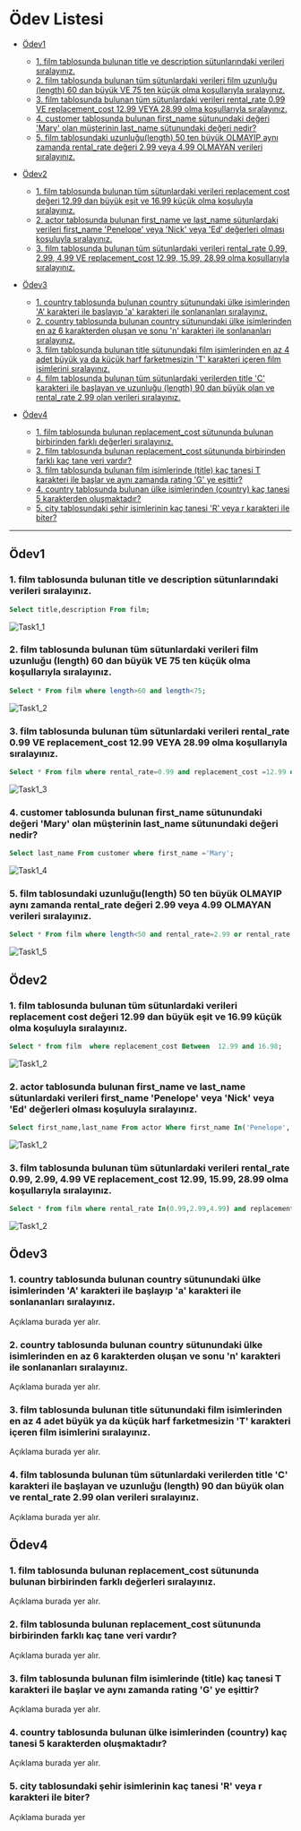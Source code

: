 # Ödev Listesi

- [Ödev1](#ödev1)
   - [1. film tablosunda bulunan title ve description sütunlarındaki verileri sıralayınız.](#odev1-soru1)
   - [2. film tablosunda bulunan tüm sütunlardaki verileri film uzunluğu (length) 60 dan büyük VE 75 ten küçük olma koşullarıyla sıralayınız.](#odev1-soru2)
   - [3. film tablosunda bulunan tüm sütunlardaki verileri rental_rate 0.99 VE replacement_cost 12.99 VEYA 28.99 olma koşullarıyla sıralayınız.](#odev1-soru3)
   - [4. customer tablosunda bulunan first_name sütunundaki değeri 'Mary' olan müşterinin last_name sütunundaki değeri nedir?](#odev1-soru4)
   - [5. film tablosundaki uzunluğu(length) 50 ten büyük OLMAYIP aynı zamanda rental_rate değeri 2.99 veya 4.99 OLMAYAN verileri sıralayınız.](#odev1-soru5)

- [Ödev2](#ödev2)
   - [1. film tablosunda bulunan tüm sütunlardaki verileri replacement cost değeri 12.99 dan büyük eşit ve 16.99 küçük olma koşuluyla sıralayınız.](#odev2-soru1)
   - [2. actor tablosunda bulunan first_name ve last_name sütunlardaki verileri first_name 'Penelope' veya 'Nick' veya 'Ed' değerleri olması koşuluyla sıralayınız.](#odev2-soru2)
   - [3. film tablosunda bulunan tüm sütunlardaki verileri rental_rate 0.99, 2.99, 4.99 VE replacement_cost 12.99, 15.99, 28.99 olma koşullarıyla sıralayınız.](#odev2-soru3)

- [Ödev3](#ödev3)
   - [1. country tablosunda bulunan country sütunundaki ülke isimlerinden 'A' karakteri ile başlayıp 'a' karakteri ile sonlananları sıralayınız.](#odev3-soru1)
   - [2. country tablosunda bulunan country sütunundaki ülke isimlerinden en az 6 karakterden oluşan ve sonu 'n' karakteri ile sonlananları sıralayınız.](#odev3-soru2)
   - [3. film tablosunda bulunan title sütunundaki film isimlerinden en az 4 adet büyük ya da küçük harf farketmesizin 'T' karakteri içeren film isimlerini sıralayınız.](#odev3-soru3)
   - [4. film tablosunda bulunan tüm sütunlardaki verilerden title 'C' karakteri ile başlayan ve uzunluğu (length) 90 dan büyük olan ve rental_rate 2.99 olan verileri sıralayınız.](#odev3-soru4)

- [Ödev4](#ödev4)
   - [1. film tablosunda bulunan replacement_cost sütununda bulunan birbirinden farklı değerleri sıralayınız.](#odev4-soru1)
   - [2. film tablosunda bulunan replacement_cost sütununda birbirinden farklı kaç tane veri vardır?](#odev4-soru2)
   - [3. film tablosunda bulunan film isimlerinde (title) kaç tanesi T karakteri ile başlar ve aynı zamanda rating 'G' ye eşittir?](#odev4-soru3)
   - [4. country tablosunda bulunan ülke isimlerinden (country) kaç tanesi 5 karakterden oluşmaktadır?](#odev4-soru4)
   - [5. city tablosundaki şehir isimlerinin kaç tanesi 'R' veya r karakteri ile biter?](#odev4-soru5)

---

## Ödev1

### <a name="odev1-soru1"></a>1. film tablosunda bulunan title ve description sütunlarındaki verileri sıralayınız.
```sql
Select title,description From film;
```


![Task1_1](images/task1_1.PNG)

### <a name="odev1-soru2"></a>2. film tablosunda bulunan tüm sütunlardaki verileri film uzunluğu (length) 60 dan büyük VE 75 ten küçük olma koşullarıyla sıralayınız.
```sql
Select * From film where length>60 and length<75;
```
![Task1_2](images/task1_2.PNG)

### <a name="odev1-soru3"></a>3. film tablosunda bulunan tüm sütunlardaki verileri rental_rate 0.99 VE replacement_cost 12.99 VEYA 28.99 olma koşullarıyla sıralayınız.
```sql
Select * From film where rental_rate=0.99 and replacement_cost =12.99 or replacement_cost =28.99;
```
![Task1_3](images/task1_3.PNG)

### <a name="odev1-soru4"></a>4. customer tablosunda bulunan first_name sütunundaki değeri 'Mary' olan müşterinin last_name sütunundaki değeri nedir?
```sql
Select last_name From customer where first_name ='Mary';
```
![Task1_4](images/task1_4.PNG)

### <a name="odev1-soru5"></a>5. film tablosundaki uzunluğu(length) 50 ten büyük OLMAYIP aynı zamanda rental_rate değeri 2.99 veya 4.99 OLMAYAN verileri sıralayınız.
```sql
Select * From film where length<50 and rental_rate=2.99 or rental_rate!=4.99;
```
![Task1_5](images/task1_5.PNG)

## Ödev2

### <a name="odev2-soru1"></a>1. film tablosunda bulunan tüm sütunlardaki verileri replacement cost değeri 12.99 dan büyük eşit ve 16.99 küçük olma koşuluyla sıralayınız.
```sql
Select * from film  where replacement_cost Between  12.99 and 16.98;
```
![Task1_2](images/task2_1.PNG)

### <a name="odev2-soru2"></a>2. actor tablosunda bulunan first_name ve last_name sütunlardaki verileri first_name 'Penelope' veya 'Nick' veya 'Ed' değerleri olması koşuluyla sıralayınız.
```sql
Select first_name,last_name From actor Where first_name In('Penelope','Nick','ED');
```
![Task1_2](images/task2_2.PNG)
### <a name="odev2-soru3"></a>3. film tablosunda bulunan tüm sütunlardaki verileri rental_rate 0.99, 2.99, 4.99 VE replacement_cost 12.99, 15.99, 28.99 olma koşullarıyla sıralayınız.
```sql
Select * from film where rental_rate In(0.99,2.99,4.99) and replacement_cost In(12.99,15.99,28.99);
```
![Task1_2](images/task2_3.PNG)

## Ödev3

### <a name="odev3-soru1"></a>1. country tablosunda bulunan country sütunundaki ülke isimlerinden 'A' karakteri ile başlayıp 'a' karakteri ile sonlananları sıralayınız.
Açıklama burada yer alır.

### <a name="odev3-soru2"></a>2. country tablosunda bulunan country sütunundaki ülke isimlerinden en az 6 karakterden oluşan ve sonu 'n' karakteri ile sonlananları sıralayınız.
Açıklama burada yer alır.

### <a name="odev3-soru3"></a>3. film tablosunda bulunan title sütunundaki film isimlerinden en az 4 adet büyük ya da küçük harf farketmesizin 'T' karakteri içeren film isimlerini sıralayınız.
Açıklama burada yer alır.

### <a name="odev3-soru4"></a>4. film tablosunda bulunan tüm sütunlardaki verilerden title 'C' karakteri ile başlayan ve uzunluğu (length) 90 dan büyük olan ve rental_rate 2.99 olan verileri sıralayınız.
Açıklama burada yer alır.

## Ödev4

### <a name="odev4-soru1"></a>1. film tablosunda bulunan replacement_cost sütununda bulunan birbirinden farklı değerleri sıralayınız.
Açıklama burada yer alır.

### <a name="odev4-soru2"></a>2. film tablosunda bulunan replacement_cost sütununda birbirinden farklı kaç tane veri vardır?
Açıklama burada yer alır.

### <a name="odev4-soru3"></a>3. film tablosunda bulunan film isimlerinde (title) kaç tanesi T karakteri ile başlar ve aynı zamanda rating 'G' ye eşittir?
Açıklama burada yer alır.

### <a name="odev4-soru4"></a>4. country tablosunda bulunan ülke isimlerinden (country) kaç tanesi 5 karakterden oluşmaktadır?
Açıklama burada yer alır.

### <a name="odev4-soru5"></a>5. city tablosundaki şehir isimlerinin kaç tanesi 'R' veya r karakteri ile biter?
Açıklama burada yer
